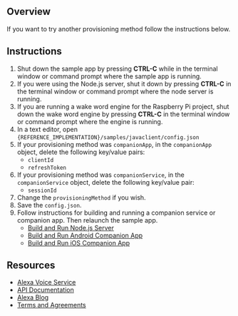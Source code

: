 ## Overview

If you want to try another provisioning method follow the instructions below.

## Instructions

1. Shut down the sample app by pressing **CTRL-C** while in the terminal window or command prompt where the sample app is running.
2. If you were using the Node.js server, shut it down by pressing **CTRL-C** in the terminal window or command prompt where the node server is running.
3. If you are running a wake word engine for the Raspberry Pi project, shut down the wake word engine by pressing **CTRL-C** in the terminal window or command prompt where the engine is running.  
4. In a text editor, open `{REFERENCE_IMPLEMENTATION}/samples/javaclient/config.json`
5. If your provisioning method was `companionApp`, in the `companionApp` object, delete the following key/value pairs:
   * `clientId`
   * `refreshToken`
6. If your provisioning method was `companionService`, in the `companionService` object, delete the following key/value pair:
   * `sessionId`
7. Change the `provisioningMethod` if you wish.
8. Save the `config.json`.
9. Follow instructions for building and running a companion service or companion app. Then relaunch the sample app.
   * [Build and Run Node.js Server]()
   * [Build and Run Android Companion App]()
   * [Build and Run iOS Companion App]()

## Resources

* [Alexa Voice Service](https://developer.amazon.com/public/solutions/alexa/alexa-voice-service)
* [API Documentation](https://developer.amazon.com/avs)  
* [Alexa Blog](https://developer.amazon.com/public/community/blog/tag/Alexa)
* [Terms and Agreements](https://developer.amazon.com/public/solutions/alexa/alexa-voice-service/support/terms-and-agreements)  
